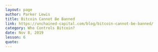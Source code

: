 ```yaml
---
layout: page
author: Parker Lewis
title: Bitcoin Cannot Be Banned
link: https://unchained-capital.com/blog/bitcoin-cannot-be-banned/
category: Who Controls Bitcoin?
date: Nov 8, 2019
lesson: 6
quote: 
---
```

